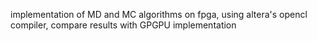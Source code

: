implementation of MD and MC algorithms on fpga, using altera's opencl compiler, compare results with GPGPU implementation